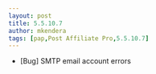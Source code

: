 ```yaml
---
layout: post
title: 5.5.10.7
author: mkendera
tags: [pap,Post Affiliate Pro,5.5.10.7]
---
```


- [Bug] SMTP email account errors
